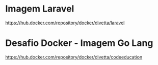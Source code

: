 # Imagem Laravel

https://hub.docker.com/repository/docker/divetta/laravel

# Desafio Docker - Imagem Go Lang

https://hub.docker.com/repository/docker/divetta/codeeducation
